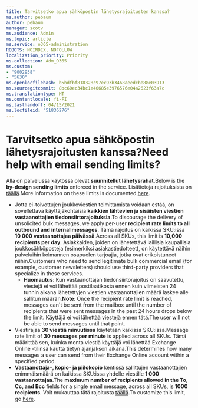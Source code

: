 ```yaml
---
title: Tarvitsetko apua sähköpostin lähetysrajoitusten kanssa?
ms.author: pebaum
author: pebaum
manager: scotv
ms.audience: Admin
ms.topic: article
ms.service: o365-administration
ROBOTS: NOINDEX, NOFOLLOW
localization_priority: Priority
ms.collection: Adm_O365
ms.custom:
- "9002938"
- "5630"
ms.openlocfilehash: b5bdfbf818328c97ec93b3468aeedcbe88e03913
ms.sourcegitcommit: 8bc60ec34bc1e40685e3976576e04a2623f63a7c
ms.translationtype: HT
ms.contentlocale: fi-FI
ms.lasthandoff: 04/15/2021
ms.locfileid: "51836276"
---
```

# <a name="need-help-with-email-sending-limits"></a><span data-ttu-id="939f2-102">Tarvitsetko apua sähköpostin lähetysrajoitusten kanssa?</span><span class="sxs-lookup"><span data-stu-id="939f2-102">Need help with email sending limits?</span></span>

<span data-ttu-id="939f2-103">Alla on palvelussa käytössä olevat **suunnitellut lähetysrahat**.</span><span class="sxs-lookup"><span data-stu-id="939f2-103">Below is the **by-design sending limits** enforced in the service.</span></span> <span data-ttu-id="939f2-104">Lisätietoja rajoituksista on [täällä](https://docs.microsoft.com/office365/servicedescriptions/exchange-online-service-description/exchange-online-limits#receiving-and-sending-limits).</span><span class="sxs-lookup"><span data-stu-id="939f2-104">More information on these limits is documented [here](https://docs.microsoft.com/office365/servicedescriptions/exchange-online-service-description/exchange-online-limits#receiving-and-sending-limits).</span></span>

- <span data-ttu-id="939f2-105">Jotta ei-toivottujen joukkoviestien toimittamista voidaan estää, on sovellettava käyttäjäkohtaisia **kaikkien lähtevien ja sisäisten viestien vastaanottajien tiedonsiirtorajoituksia**.</span><span class="sxs-lookup"><span data-stu-id="939f2-105">To discourage the delivery of unsolicited bulk messages, we apply per-user **recipient rate limits to all outbound and internal messages**.</span></span> <span data-ttu-id="939f2-106">Tämä rajoitus on kaikissa SKU:issa **10 000 vastaanottajaa päivässä**.</span><span class="sxs-lookup"><span data-stu-id="939f2-106">Across all SKUs, this limit is **10,000 recipients per day**.</span></span>  <span data-ttu-id="939f2-107">Asiakkaiden, joiden on lähetettävä laillisia kaupallisia joukkosähköposteja (esimerkiksi asiakastiedotteet), on käytettävä näihin palveluihin kolmannen osapuolen tarjoajia, jotka ovat erikoistuneet niihin.</span><span class="sxs-lookup"><span data-stu-id="939f2-107">Customers who need to send legitimate bulk commercial email (for example, customer newsletters) should use third-party providers that specialize in these services.</span></span>
    - <span data-ttu-id="939f2-108">**Huomautus**: Kun vastaanottajan tiedonsiirtorajoitus on saavutettu, viestejä ei voi lähettää postilaatikosta ennen kuin viimeisten 24 tunnin aikana lähetettyjen viestien vastaanottajien määrä laskee alle sallitun määrän.</span><span class="sxs-lookup"><span data-stu-id="939f2-108">**Note**: Once the recipient rate limit is reached, messages can't be sent from the mailbox until the number of recipients that were sent messages in the past 24 hours drops below the limit.</span></span> <span data-ttu-id="939f2-109">Käyttäjä ei voi lähettää viestejä ennen tätä.</span><span class="sxs-lookup"><span data-stu-id="939f2-109">The user will not be able to send messages until that point.</span></span>
- <span data-ttu-id="939f2-110">Viestirajaa **30 viestiä minuutissa** käytetään kaikissa SKU:issa.</span><span class="sxs-lookup"><span data-stu-id="939f2-110">Message rate limit of **30 messages per minute** is applied across all SKUs.</span></span> <span data-ttu-id="939f2-111">Tämä määrittää sen, kuinka monta viestiä käyttäjä voi lähettää Exchange Online -tilinsä kautta tietyn ajanjakson aikana.</span><span class="sxs-lookup"><span data-stu-id="939f2-111">This determines how many messages a user can send from their Exchange Online account within a specified period.</span></span>
- <span data-ttu-id="939f2-112">**Vastaanottaja-, kopio- ja piilokopio** kentissä sallittujen vastaanottajien enimmäismäärä on kaikissa SKU:issa yhdelle viestille **1 000 vastaanottajaa**.</span><span class="sxs-lookup"><span data-stu-id="939f2-112">The **maximum number of recipients allowed in the To, Cc, and Bcc** fields for a single email message, across all SKUs, is **1000 recipients**.</span></span> <span data-ttu-id="939f2-113">Voit mukauttaa tätä rajoitusta [täällä](https://techcommunity.microsoft.com/t5/exchange-team-blog/customizable-recipient-limits-in-office-365/ba-p/1183228).</span><span class="sxs-lookup"><span data-stu-id="939f2-113">To customize this limit, go [here](https://techcommunity.microsoft.com/t5/exchange-team-blog/customizable-recipient-limits-in-office-365/ba-p/1183228).</span></span>
